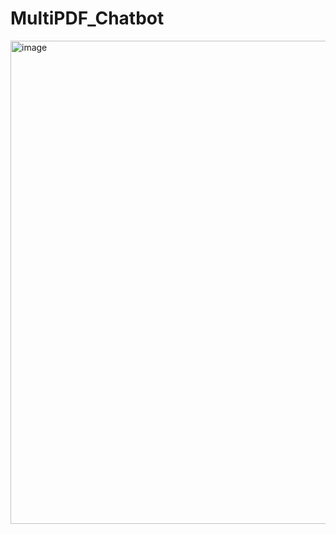 # MultiPDF_Chatbot

<img width="1908" height="773" alt="image" src="https://github.com/user-attachments/assets/e1c98e73-4eee-4644-a7f8-4b51d748290d" />
